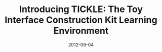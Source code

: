 ---
creators:
- J. Nathan Matias
- Eric Rosenbaum
date: '2012-09-04'
excerpt: ''
filename: 2012-09-04-introducing-tickle-the-toy-interface
hosts: []
image: ''
subtitle: ''
tags:
- post
- featured
- design
title: 'Introducing TICKLE: The Toy Interface Construction Kit Learning Environment'
uri: http://civic.mit.edu/blog/natematias/introducing-tickle-the-toy-interface-construction-kit-learning-environment
---